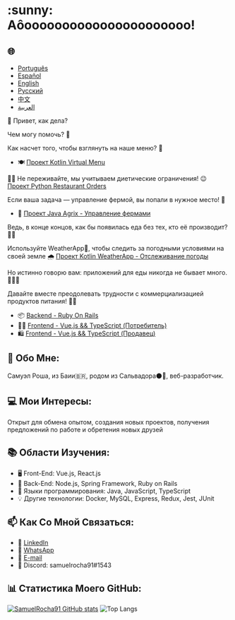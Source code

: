 <h1>:sunny: Аôoooooooooooooooooooooo! </h1>

<h2>🌐</h2>
<ul>
  <li><a href="https://github.com/SamuelRocha91/SamuelRocha91/blob/main/README.md" target="_blank">Português</a></li>
  <li><a href="https://github.com/SamuelRocha91/SamuelRocha91/blob/main/README_SP.MD" target="_blank">Español</a></li>
  <li><a href="https://github.com/SamuelRocha91/SamuelRocha91/blob/main/README_EN.MD" target="_blank">English</a></li>
  <li><a href="https://github.com/SamuelRocha91/SamuelRocha91/blob/main/README_язык.md" target="_blank">Русский</a></li>
  <li><a href="https://github.com/SamuelRocha91/SamuelRocha91/blob/main/README_华语.md" target="_blank">中文</a></li>
  <li><a href="https://github.com/SamuelRocha91/SamuelRocha91/blob/main/README_ar.md" target="_blank">العربية</a></li>
</ul>

👋 Привет, как дела?

<div>
  <p>Чем могу помочь? 🥰</p>
  <p>Как насчет того, чтобы взглянуть на наше меню? 🧾</p>
  <ul>
    <li>
      🍽️ <a href="https://github.com/SamuelRocha91/kotlinVirtualMenu" target="_blank">Проект Kotlin Virtual Menu</a>
    </li>
  </ul>
  <p>
    👩‍🍳 Не переживайте, мы учитываем диетические ограничения! 😉
      <a href="https://github.com/SamuelRocha91/restaurantOrders" target="_blank">Проект Python Restaurant Orders</a>
  </p>
</div>

<p>Если ваша задача — управление фермой, вы попали в нужное место! 🎯</p>
<ul>
  <li>🌾 <a href="https://github.com/SamuelRocha91/Agrix" target="_blank">Проект Java Agrix - Управление фермами</a></li>
</ul>
<p>Ведь, в конце концов, как бы появилась еда без тех, кто её производит? 🤔👀</p>

<p>Используйте WeatherApp📱, чтобы следить за погодными условиями на своей земле 🌧️ <a href="https://github.com/SamuelRocha91/Agrix" target="_blank">Проект Kotlin WeatherApp - Отслеживание погоды</a></p>
<p>Но истинно говорю вам: приложений для еды никогда не бывает много. 🤪🚀🤷 </p>
<p>Давайте вместе преодолевать трудности с коммерциализацией продуктов питания! 💯🥗</p>
<ul>
  <li>📦 <a href="https://github.com/SamuelRocha91/delivery_back" target="_blank">Backend - Ruby On Rails</a></li>
  <li>👨‍💻 <a href="https://github.com/SamuelRocha91/consumy" target="_blank">Frontend - Vue.js && TypeScript (Потребитель)</a></li>
  <li>🛍️ <a href="https://github.com/SamuelRocha91/seller_application" target="_blank">Frontend - Vue.js && TypeScript (Продавец)</a></li>
</ul>

<h2>🧑 Обо Мне:</h2>
<p>Самуэл Роша, из Баии🇧🇷, родом из Сальвадора⚫🔴, веб-разработчик.</p>

<h2>💻 Мои Интересы:</h2>
<p>Открыт для обмена опытом, создания новых проектов, получения предложений по работе и обретения новых друзей</p>

<h2>📚 Области Изучения:</h2>
<ul>
  <li>🖥️ Front-End: Vue.js, React.js</li>
  <li>📡 Back-End: Node.js, Spring Framework, Ruby on Rails</li>
  <li>📖 Языки программирования: Java, JavaScript, TypeScript</li>
  <li>💡 Другие технологии: Docker, MySQL, Express, Redux, Jest, JUnit</li>
</ul>

<h2>📫 Как Со Мной Связаться:</h2>
<ul>
  <li>💼 <a href="https://www.linkedin.com/in/samuel-rocha-88278224a/" target="_blank">LinkedIn</a></li>
  <li>📱 <a href="https://wa.me/71992594946" target="_blank">WhatsApp</a></li>
  <li>📧 <a href="mailto:samuel_sr@hotmail.com.br">E-mail</a></li>
  <li>💬 Discord: samuelrocha91#1543</li>
</ul>

<h2>📊 Статистика Моего GitHub:</h2>

[![SamuelRocha91 GitHub stats](https://github-readme-stats.vercel.app/api?username=SamuelRocha91)](https://github.com/SamuelRocha91/github-readme-stats)
![Top Langs](https://github-readme-stats.vercel.app/api/top-langs/?username=SamuelRocha91&langs_count=8&layout=compact)
